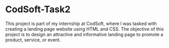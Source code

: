 # CodSoft-Task2
This project is part of my internship at CodSoft, where I was tasked with creating a landing page website using HTML and CSS. The objective of this project is to design an attractive and informative landing page to promote a product, service, or event.
